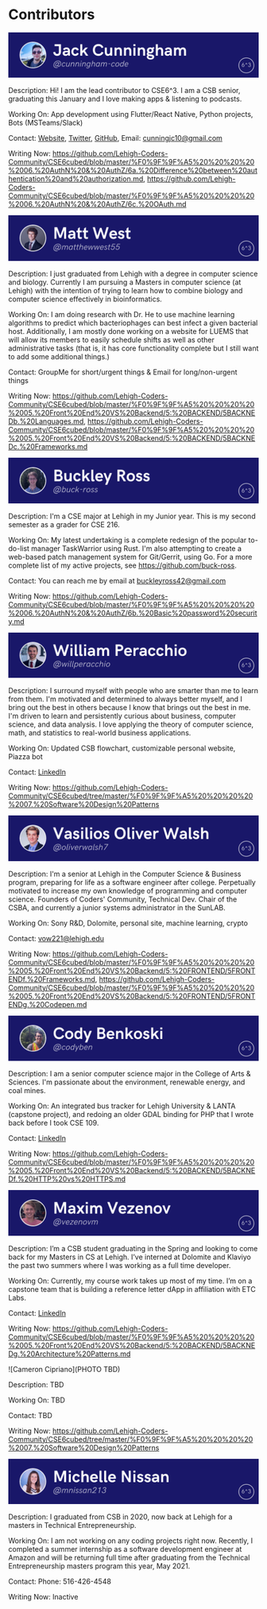# Contributors

![John Cunningham](https://raw.githubusercontent.com/Lehigh-Coders-Community/CSE6cubed/master/FILES/profilephotos/1.png)

Description: Hi! I am the lead contributor to CSE6^3. I am a CSB senior, graduating this January and I love making apps & listening to podcasts.

Working On: App development using Flutter/React Native, Python projects, Bots (MSTeams/Slack)

Contact: [Website](www.johncunnigham.co), [Twitter](https://twitter.com/cunningham_code), [GitHub](https://github.com/cunningham-code), Email: cunningjc10@gmail.com

Writing Now: https://github.com/Lehigh-Coders-Community/CSE6cubed/blob/master/%F0%9F%9F%A5%20%20%20%20%2006.%20AuthN%20&%20AuthZ/6a.%20Difference%20between%20authentication%20and%20authorization.md, https://github.com/Lehigh-Coders-Community/CSE6cubed/blob/master/%F0%9F%9F%A5%20%20%20%20%2006.%20AuthN%20&%20AuthZ/6c.%20OAuth.md

![Matt West](https://raw.githubusercontent.com/Lehigh-Coders-Community/CSE6cubed/master/FILES/profilephotos/4.png)

Description: I just graduated from Lehigh with a degree in computer science and biology. Currently I am pursuing a Masters in computer science (at Lehigh) with the intention of trying to learn how to combine biology and computer science effectively in bioinformatics.

Working On: I am doing research with Dr. He to use machine learning algorithms to predict which bacteriophages can best infect a given bacterial host. Additionally, I am mostly done working on a website for LUEMS that will allow its members to easily schedule shifts as well as other administrative tasks (that is, it has core functionality complete but I still want to add some additional things.)

Contact: GroupMe for short/urgent things & Email for long/non-urgent things

Writing Now: https://github.com/Lehigh-Coders-Community/CSE6cubed/blob/master/%F0%9F%9F%A5%20%20%20%20%2005.%20Front%20End%20VS%20Backend/5:%20BACKEND/5BACKNEDb.%20Languages.md,  https://github.com/Lehigh-Coders-Community/CSE6cubed/blob/master/%F0%9F%9F%A5%20%20%20%20%2005.%20Front%20End%20VS%20Backend/5:%20BACKEND/5BACKNEDc.%20Frameworks.md

![Buckley Ross](https://raw.githubusercontent.com/Lehigh-Coders-Community/CSE6cubed/master/FILES/profilephotos/2.png)

Description: I'm a CSE major at Lehigh in my Junior year. This is my second semester as a grader for CSE 216.

Working On: My latest undertaking is a complete redesign of the popular to-do-list manager TaskWarrior using Rust. I'm also attempting to create a web-based patch management system for Git/Gerrit, using Go. For a more complete list of my active projects, see https://github.com/buck-ross.

Contact: You can reach me by email at buckleyross42@gmail.com

Writing Now: https://github.com/Lehigh-Coders-Community/CSE6cubed/blob/master/%F0%9F%9F%A5%20%20%20%20%2006.%20AuthN%20&%20AuthZ/6b.%20Basic%20password%20security.md

![William Peracchio](https://raw.githubusercontent.com/Lehigh-Coders-Community/CSE6cubed/master/FILES/profilephotos/5.png)

Description: I surround myself with people who are smarter than me to learn from them. I'm motivated and determined to always better myself, and I bring out the best in others because I know that brings out the best in me. I'm driven to learn and persistently curious about business, computer science, and data analysis. I love applying the theory of computer science, math, and statistics to real-world business applications.

Working On: Updated CSB flowchart, customizable personal website, Piazza bot

Contact: [LinkedIn](https://www.linkedin.com/in/william-peracchio/)

Writing Now: https://github.com/Lehigh-Coders-Community/CSE6cubed/tree/master/%F0%9F%9F%A5%20%20%20%20%2007.%20Software%20Design%20Patterns

![Vasilios Oliver Walsh](https://raw.githubusercontent.com/Lehigh-Coders-Community/CSE6cubed/master/FILES/profilephotos/6.png)

Description: I'm a senior at Lehigh in the Computer Science & Business program, preparing for life as a software engineer after college. Perpetually motivated to increase my own knowledge of programming and computer science. Founders of Coders' Community, Technical Dev. Chair of the CSBA, and currently a junior systems administrator in the SunLAB.

Working On: Sony R&D, Dolomite, personal site, machine learning, crypto

Contact: vow221@lehigh.edu

Writing Now: https://github.com/Lehigh-Coders-Community/CSE6cubed/blob/master/%F0%9F%9F%A5%20%20%20%20%2005.%20Front%20End%20VS%20Backend/5:%20FRONTEND/5FRONTENDf.%20Frameworks.md, https://github.com/Lehigh-Coders-Community/CSE6cubed/blob/master/%F0%9F%9F%A5%20%20%20%20%2005.%20Front%20End%20VS%20Backend/5:%20FRONTEND/5FRONTENDg.%20Codepen.md

![Cody Benkoski](https://raw.githubusercontent.com/Lehigh-Coders-Community/CSE6cubed/master/FILES/profilephotos/7.png)

Description: I am a senior computer science major in the College of Arts & Sciences. I'm passionate about the environment, renewable energy, and coal mines.

Working On: An integrated bus tracker for Lehigh University & LANTA (capstone project), and redoing an older GDAL binding for PHP that I wrote back before I took CSE 109.

Contact: [LinkedIn](https://www.linkedin.com/in/cody-benkoski/)

Writing Now: https://github.com/Lehigh-Coders-Community/CSE6cubed/blob/master/%F0%9F%9F%A5%20%20%20%20%2005.%20Front%20End%20VS%20Backend/5:%20BACKEND/5BACKNEDf.%20HTTP%20vs%20HTTPS.md

![Maxim Vezenov](https://raw.githubusercontent.com/Lehigh-Coders-Community/CSE6cubed/master/FILES/profilephotos/8.png)

Description: I’m a CSB student graduating in the Spring and looking to come back for my Masters in CS at Lehigh. I’ve interned at Dolomite and Klaviyo the past two summers where I was working as a full time developer.

Working On: Currently, my course work takes up most of my time. I’m on a capstone team that is building a reference letter dApp in affiliation with ETC Labs.

Contact: [LinkedIn](https://www.linkedin.com/in/maxim-vezenov/)

Writing Now: https://github.com/Lehigh-Coders-Community/CSE6cubed/blob/master/%F0%9F%9F%A5%20%20%20%20%2005.%20Front%20End%20VS%20Backend/5:%20BACKEND/5BACKNEDg.%20Architecture%20Patterns.md

![Cameron Cipriano](PHOTO TBD)

Description: TBD

Working On: TBD

Contact: TBD

Writing Now: https://github.com/Lehigh-Coders-Community/CSE6cubed/tree/master/%F0%9F%9F%A5%20%20%20%20%2007.%20Software%20Design%20Patterns

![Michelle Nissan](https://raw.githubusercontent.com/Lehigh-Coders-Community/CSE6cubed/master/FILES/profilephotos/3.png)

Description: I graduated from CSB in 2020, now back at Lehigh for a masters in Technical Entrepreneurship.

Working On: I am not working on any coding projects right now. Recently, I completed a summer internship as a software development engineer at Amazon and will be returning full time after graduating from the Technical Entrepreneurship masters program this year, May 2021.

Contact: Phone: 516-426-4548

Writing Now: Inactive
